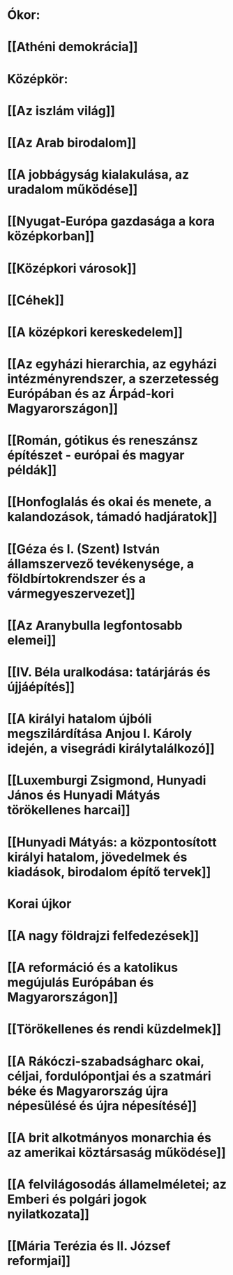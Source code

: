 
# Ókor:
# [[Athéni demokrácia]]

# Középkör:
# [[Az iszlám világ]]
# [[Az Arab birodalom]]
# [[A jobbágyság kialakulása, az uradalom működése]]
# [[Nyugat-Európa gazdasága a kora középkorban]]
# [[Középkori városok]]
# [[Céhek]]
# [[A középkori kereskedelem]]
# [[Az egyházi hierarchia, az egyházi intézményrendszer, a szerzetesség Európában és az Árpád-kori Magyarországon]]
# [[Román, gótikus és reneszánsz építészet - európai és magyar példák]]
# [[Honfoglalás és okai és menete, a kalandozások, támadó hadjáratok]]
# [[Géza és I. (Szent) István államszervező tevékenysége, a földbírtokrendszer és a vármegyeszervezet]]
# [[Az Aranybulla legfontosabb elemei]]
# [[IV. Béla uralkodása: tatárjárás és újjáépítés]]
# [[A királyi hatalom újbóli megszilárdítása Anjou I. Károly idején, a visegrádi királytalálkozó]]
# [[Luxemburgi Zsigmond, Hunyadi János és Hunyadi Mátyás törökellenes harcai]]
# [[Hunyadi Mátyás: a központosított királyi hatalom, jövedelmek és kiadások, birodalom építő tervek]]
# Korai újkor
# [[A nagy földrajzi felfedezések]]
# [[A reformáció és a katolikus megújulás Európában és Magyarországon]]
# [[Törökellenes és rendi küzdelmek]]
# [[A Rákóczi-szabadságharc okai, céljai, fordulópontjai és a szatmári béke és Magyarország újra népesülésé és újra népesítésé]]
# [[A brit alkotmányos monarchia és az amerikai köztársaság működése]]
# [[A felvilágosodás államelméletei; az Emberi és polgári jogok nyilatkozata]]
# [[Mária Terézia és II. József reformjai]]
